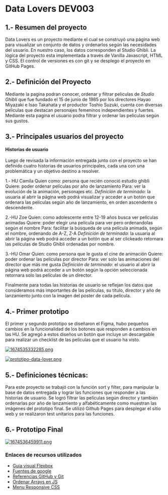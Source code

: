 # Data Lovers DEV003

## 1.- Resumen del proyecto

Data Lovers es un proyecto mediante el cual se construyó una página web para visualizar un conjunto de datos y ordenarlos según las necesidades del usuario. En nuestro caso, los datos corresponden al Studio Ghibli. La lógica del proyecto esta implementada a través de Vanilla Javascript, HTML y CSS. El control de versiones es con git y se desplego el proyecto en GitHub Pages.

## 2.- Definición del Proyecto 
Mediante la pagina podran conocer, ordenar y filtrar peliculas de _Studio Ghibli_ que fue fundado el 15 de junio de 1985 por los directores Hayao Miyazaki e Isao Takahata y el productor Toshio Suzuki, cuenta con diversas peliculas que destacan personajes femeninos independientes y fuertes. Mediante esta pagina el usuario podra filtrar y ordenar las peliculas según sus gustos.

## 3.- Principales usuarios del proyecto

#### Historias de usuario
Luego de revisada la información entregada junto con el proyecto se han definido cuatro historias de usuarios principales, cada una con una problemática y un objetivo destino a resolver.

1.- HU Camila
Quien como: persona que recién conoció estudio ghibli
Quiere: poder ordenar películas por año de lanzamiento
Para: ver la evolución de la animación, personajes etc.
_Definición de terminado_: la usuaria al abrir la página web podrá visualizar y acceder a un botón que ordenara las películas según año de lanzamiento, en orden ascendente o descendente.

2.-HU Zoe
Quien: como adolescente entre 12-19 años busca ver películas animadas
Quiere: poder elegir una película para ver pero ordenandolas según el nombre
Para: facilitar la búsqueda de una película animada, según el nombre, ordenando de A-Z, Z-A
_Definición de terminada_: la usuaria al abrir la página web podrá acceder a un botón que al ser clickeado retornara las películas de Studio Ghibli ordenadas por nombre.

3.-HU Omar
Quien: como  persona que le gusta el cine de animación
Quiere: poder ordenar las películas por director
Para: ver solo las animaciones del director que más me gusta
_Definición de terminado_: el usuario al abrir la página web podrá acceder a un botón según la opción seleccionada retornara solo las películas de un director.


Finalmente para todas las historias de usuario se reflejan los datos que consideramos más importantes de las películas, su título, director y año de lanzamiento junto con la imagen del poster de cada película.

## 4.- Primer prototipo

El primer y segundo prototipo se diseñaron el Figma, hubo pequeños cambios en la funcionalidad de los botones que responden a cambios en las HU. Se agregó a estos diseños un botón que incluye un descargable para realizar un checklist de las películas que el usuario ha visto.

[![1674535332285.png](https://i.postimg.cc/63j9pR0C/1674535332285.png)](https://postimg.cc/8Jv8y7xC)

[![prototipo-data-lover.png](https://i.postimg.cc/5NY3sgdF/prototipo-data-lover.png)](https://postimg.cc/zVNKBnfJ)

## 5.- Definiciones técnicas:

Para este proyecto se trabajó con la función sort y filter, para manipular la base de datos entregada y lograr las funciones que responder a las historias de usuario. Se logró filtrar las películas según director y también ordenarlas por año de lanzamiento y alfabéticamente como muestran las imágenes del prototipo final.
Se utilizó Github Pages para desplegar el sitio web y se realizaron test unitarios para las funciones.

## 6.- Prototipo Final

[![1674536459911.png](https://i.postimg.cc/XNddHkVr/1674536459911.png)](https://postimg.cc/s1fM1SGz)

### Enlaces de recursos utilizados

* [Guia visual Flexbox](https://flexbox.malven.co/)
* [Fuentes de google](https://fonts.google.com/)
* [Referencias GitHub y Git](https://training.github.com/downloads/es_ES/github-git-cheat-sheet.pdf)
* [Ordenar Arrays en JS](https://desarrolloweb.com/articulos/ordenacion-arrays-javascript-sort)
* [Menu Responsive CSS](https://flexbox.malven.co/)
